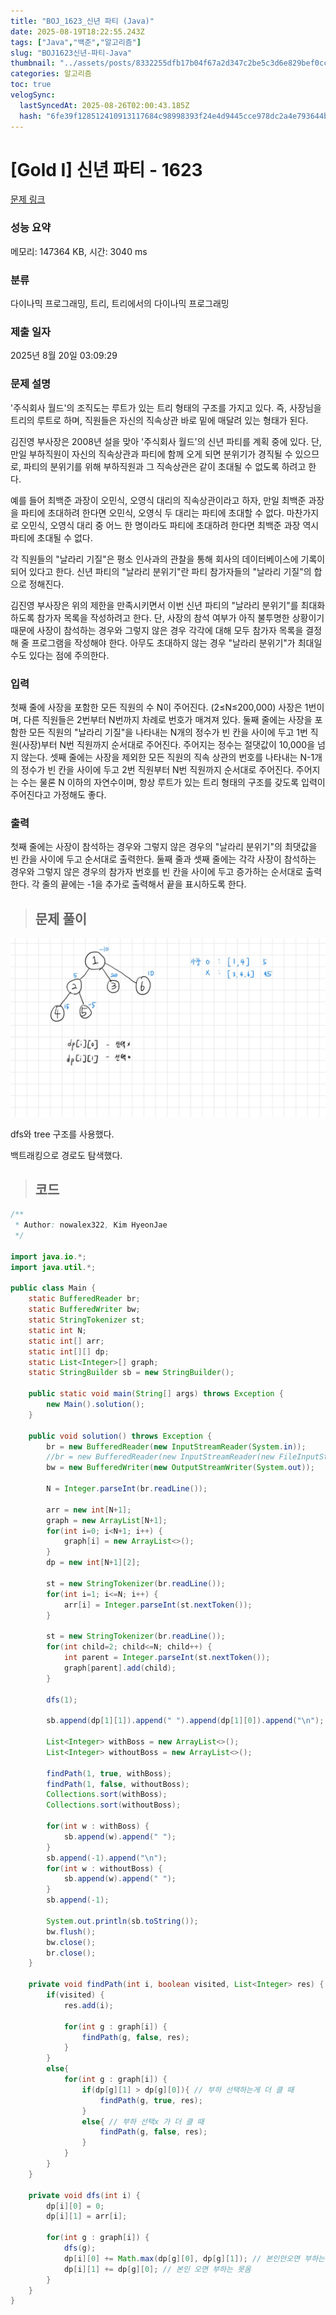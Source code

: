 ```yaml
---
title: "BOJ_1623_신년 파티 (Java)"
date: 2025-08-19T18:22:55.243Z
tags: ["Java","백준","알고리즘"]
slug: "BOJ1623신년-파티-Java"
thumbnail: "../assets/posts/8332255dfb17b04f67a2d347c2be5c3d6e829bef0ccc92f3242407a68d43a8fa.png"
categories: 알고리즘
toc: true
velogSync:
  lastSyncedAt: 2025-08-26T02:00:43.185Z
  hash: "6fe39f128512410913117684c98998393f24e4d9445cce978dc2a4e793644b41"
---
```


# [Gold I] 신년 파티 - 1623 

[문제 링크](https://www.acmicpc.net/problem/1623) 

### 성능 요약

메모리: 147364 KB, 시간: 3040 ms

### 분류

다이나믹 프로그래밍, 트리, 트리에서의 다이나믹 프로그래밍

### 제출 일자

2025년 8월 20일 03:09:29

### 문제 설명

<p>'주식회사 월드'의 조직도는 루트가 있는 트리 형태의 구조를 가지고 있다. 즉, 사장님을 트리의 루트로 하며, 직원들은 자신의 직속상관 바로 밑에 매달려 있는 형태가 된다.</p>
<p>김진영 부사장은 2008년 설을 맞아 '주식회사 월드'의 신년 파티를 계획 중에 있다. 단, 만일 부하직원이 자신의 직속상관과 파티에 함께 오게 되면 분위기가 경직될 수 있으므로, 파티의 분위기를 위해 부하직원과 그 직속상관은 같이 초대될 수 없도록 하려고 한다.</p>
<p>예를 들어 최백준 과장이 오민식, 오영식 대리의 직속상관이라고 하자, 만일 최백준 과장을 파티에 초대하려 한다면 오민식, 오영식 두 대리는 파티에 초대할 수 없다. 마찬가지로 오민식, 오영식 대리 중 어느 한 명이라도 파티에 초대하려 한다면 최백준 과장 역시 파티에 초대될 수 없다.</p>
<p>각 직원들의 "날라리 기질"은 평소 인사과의 관찰을 통해 회사의 데이터베이스에 기록이 되어 있다고 한다. 신년 파티의 "날라리 분위기"란 파티 참가자들의 "날라리 기질"의 합으로 정해진다.</p>
<p>김진영 부사장은 위의 제한을 만족시키면서 이번 신년 파티의 "날라리 분위기"를 최대화하도록 참가자 목록을 작성하려고 한다. 단, 사장의 참석 여부가 아직 불투명한 상황이기 때문에 사장이 참석하는 경우와 그렇지 않은 경우 각각에 대해 모두 참가자 목록을 결정해 줄 프로그램을 작성해야 한다. 아무도 초대하지 않는 경우 "날라리 분위기"가 최대일 수도 있다는 점에 주의한다.</p>

### 입력 

 <p>첫째 줄에 사장을 포함한 모든 직원의 수 N이 주어진다. (2≤N≤200,000) 사장은 1번이며, 다른 직원들은 2번부터 N번까지 차례로 번호가 매겨져 있다. 둘째 줄에는 사장을 포함한 모든 직원의 "날라리 기질"을 나타내는 N개의 정수가 빈 칸을 사이에 두고 1번 직원(사장)부터 N번 직원까지 순서대로 주어진다. 주어지는 정수는 절댓값이 10,000을 넘지 않는다. 셋째 줄에는 사장을 제외한 모든 직원의 직속 상관의 번호를 나타내는 N-1개의 정수가 빈 칸을 사이에 두고 2번 직원부터 N번 직원까지 순서대로 주어진다. 주어지는 수는 물론 N 이하의 자연수이며, 항상 루트가 있는 트리 형태의 구조를 갖도록 입력이 주어진다고 가정해도 좋다.</p>

### 출력 

 <p>첫째 줄에는 사장이 참석하는 경우와 그렇지 않은 경우의  "날라리 분위기"의 최댓값을 빈 칸을 사이에 두고 순서대로 출력한다. 둘째 줄과 셋째 줄에는 각각 사장이 참석하는 경우와 그렇지 않은 경우의 참가자 번호를 빈 칸을 사이에 두고 증가하는 순서대로 출력한다. 각 줄의 끝에는 -1을 추가로 출력해서 끝을 표시하도록 한다.</p>

> ## 문제 풀이

![](/assets/posts/17335c969e6c2349cf4ce51e3607eb50329c6d2b8ca76c606376a618d03d20ee.png)

dfs와 tree 구조를 사용했다.

백트래킹으로 경로도 탐색했다.

> ## 코드

```java
/**
 * Author: nowalex322, Kim HyeonJae
 */

import java.io.*;
import java.util.*;

public class Main {
    static BufferedReader br;
    static BufferedWriter bw;
    static StringTokenizer st;
	static int N;
	static int[] arr;
	static int[][] dp;
	static List<Integer>[] graph;
	static StringBuilder sb = new StringBuilder();

    public static void main(String[] args) throws Exception {
        new Main().solution();
    }

    public void solution() throws Exception {
        br = new BufferedReader(new InputStreamReader(System.in));
        //br = new BufferedReader(new InputStreamReader(new FileInputStream("src/main/java/BOJ_1623_신년파티/input.txt")));
        bw = new BufferedWriter(new OutputStreamWriter(System.out));

        N = Integer.parseInt(br.readLine());

		arr = new int[N+1];
		graph = new ArrayList[N+1];
		for(int i=0; i<N+1; i++) {
			graph[i] = new ArrayList<>();
		}
		dp = new int[N+1][2];

		st = new StringTokenizer(br.readLine());
		for(int i=1; i<=N; i++) {
			arr[i] = Integer.parseInt(st.nextToken());
		}

		st = new StringTokenizer(br.readLine());
		for(int child=2; child<=N; child++) {
			int parent = Integer.parseInt(st.nextToken());
			graph[parent].add(child);
		}

		dfs(1);

		sb.append(dp[1][1]).append(" ").append(dp[1][0]).append("\n");

		List<Integer> withBoss = new ArrayList<>();
		List<Integer> withoutBoss = new ArrayList<>();

		findPath(1, true, withBoss);
		findPath(1, false, withoutBoss);
		Collections.sort(withBoss);
		Collections.sort(withoutBoss);

		for(int w : withBoss) {
			sb.append(w).append(" ");
		}
		sb.append(-1).append("\n");
		for(int w : withoutBoss) {
			sb.append(w).append(" ");
		}
		sb.append(-1);

		System.out.println(sb.toString());
        bw.flush();
        bw.close();
        br.close();
    }

	private void findPath(int i, boolean visited, List<Integer> res) {
		if(visited) {
			res.add(i);

			for(int g : graph[i]) {
				findPath(g, false, res);
			}
		}
		else{
			for(int g : graph[i]) {
				if(dp[g][1] > dp[g][0]){ // 부하 선택하는게 더 클 때
					findPath(g, true, res);
				}
				else{ // 부하 선택x 가 더 클 때
					findPath(g, false, res);
				}
			}
		}
	}

	private void dfs(int i) {
		dp[i][0] = 0;
		dp[i][1] = arr[i];

		for(int g : graph[i]) {
			dfs(g);
			dp[i][0] += Math.max(dp[g][0], dp[g][1]); // 본인안오면 부하는 오거나 안오거나
			dp[i][1] += dp[g][0]; // 본인 오면 부하는 못옴
		}
	}
}
```